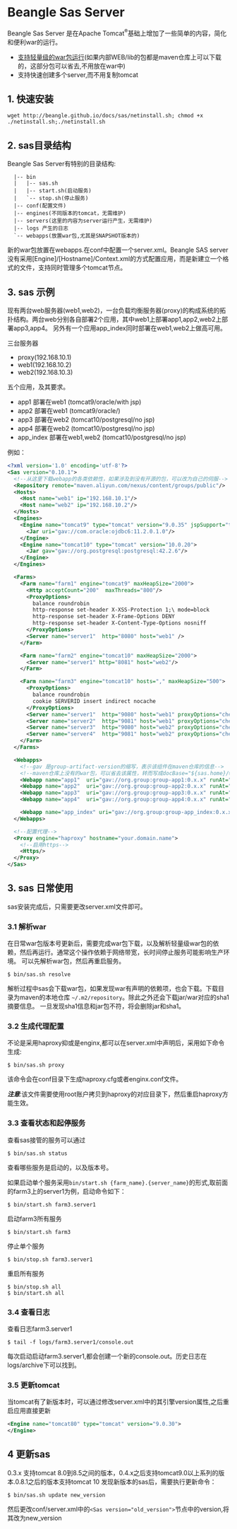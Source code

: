 # Beangle Sas Server
Beangle Sas Server 是在Apache Tomcat<sup>®</sup>基础上增加了一些简单的内容，简化和便利war的运行。

* [支持轻量级的war包运行](/docs/sas/lightwar.html)(如果内部WEB/lib的包都是maven仓库上可以下载的，这部分包可以省去,不用放在war中)
* 支持快速创建多个server,而不用复制tomcat

## 1. 快速安装

```shell
wget http://beangle.github.io/docs/sas/netinstall.sh; chmod +x ./netinstall.sh;./netinstall.sh
```

## 2. sas目录结构

Beangle Sas Server有特别的目录结构:
```
  |-- bin
  |   |-- sas.sh
  |   |-- start.sh(启动服务)
  |   `-- stop.sh(停止服务)
  |-- conf(配置文件)
  |-- engines(不同版本的tomcat，无需维护)
  |-- servers(这里的内容为server运行产生，无需维护)
  |-- logs 产生的日志
  `-- webapps(放置war包,尤其是SNAPSHOT版本的)
```

新的war包放置在webapps.在conf中配置一个server.xml。Beangle SAS server没有采用[Engine]/[Hostname]/Context.xml的方式配置应用，而是新建立一个格式的文件，支持同时管理多个tomcat节点。

## 3. sas 示例
现有两台web服务器(web1,web2)，一台负载均衡服务器(proxy)的构成系统的拓扑结构。两台web分别各自部署2个应用，其中web1上部署app1,app2,web2上部署app3,app4。
另外有一个应用app_index同时部署在web1,web2上做高可用。

三台服务器

* proxy(192.168.10.1)
* web1(192.168.10.2)
* web2(192.168.10.3)

五个应用，及其要求。

* app1 部署在web1 (tomcat9/oracle/with jsp)
* app2 部署在web1 (tomcat9/oracle/)
* app3 部署在web2 (tomcat10/postgresql/no jsp)
* app4 部署在web2 (tomcat10/postgresql/no jsp)
* app_index 部署在web1,web2 (tomcat10/postgresql/no jsp)

例如：

```xml
<?xml version='1.0' encoding='utf-8'?>
<Sas version="0.10.1">
  <!--从这里下载webapp的各类依赖性，如果涉及到没有开源的包，可以改为自己的伺服-->
  <Repository remote="maven.aliyun.com/nexus/content/groups/public"/>
  <Hosts>
    <Host name="web1" ip="192.168.10.1"/>
    <Host name="web2" ip="192.168.10.2"/>
  </Hosts>
  <Engines>
    <Engine name="tomcat9" type="tomcat" version="9.0.35" jspSupport="true">
      <Jar uri="gav://com.oracle:ojdbc6:11.2.0.1.0"/>
    </Engine>
    <Engine name="tomcat10" type="tomcat" version="10.0.20">
      <Jar gav="gav://org.postgresql:postgresql:42.2.6"/>
    </Engine>
  </Engines>

  <Farms>
    <Farm name="farm1" engine="tomcat9" maxHeapSize="2000">
      <Http acceptCount="200"  maxThreads="800"/>
      <ProxyOptions>
        balance roundrobin
        http-response set-header X-XSS-Protection 1;\ mode=block
        http-response set-header X-Frame-Options DENY
        http-response set-header X-Content-Type-Options nosniff
      </ProxyOptions>
      <Server name="server1"  http="8080" host="web1" />
    </Farm>

    <Farm name="farm2" engine="tomcat10" maxHeapSize="2000">
      <Server name="server1" http="8081" host="web2"/>
    </Farm>

    <Farm name="farm3" engine="tomcat10" hosts="," maxHeapSize="500">
      <ProxyOptions>
        balance roundrobin
        cookie SERVERID insert indirect nocache
      </ProxyOptions>
      <Server name="server1"  http="9080" host="web1" proxyOptions="check cookie s1"/>
      <Server name="server2"  http="9081" host="web1" proxyOptions="check cookie s2"/>
      <Server name="server3"  http="9080" host="web2" proxyOptions="check cookie s3"/>
      <Server name="server4"  http="9081" host="web2" proxyOptions="check cookie s4"/>
    </Farm>
  </Farms>

  <Webapps>
    <!--gav 是group-artifact-version的缩写，表示该组件在maven仓库的信息-->
    <!--maven仓库上没有的war包，可以省去该属性，转而写成docBase="${sas.home}/webapps/app1.war"-->
    <Webapp name="app1"  uri="gav://org.group:group-app1:0.x.x" runAt="group1" path="/app1" />
    <Webapp name="app2"  uri="gav://org.group:group-app2:0.x.x" runAt="group1" path="/app2"/>
    <Webapp name="app3"  uri="gav://org.group:group-app3:0.x.x" runAt="farm2" path="/app3"/>
    <Webapp name="app4"  uri="gav://org.group:group-app4:0.x.x" runAt="farm2" path="/app4"/>

    <Webapp name="app_index" uri="gav://org.group:group-app_index:0.x.x"/>
  </Webapps>

  <!--配置代理-->
  <Proxy engine="haproxy" hostname="your.domain.name">
    <!--启用https-->
    <Https/>
  </Proxy>
</Sas>
```

## 3. sas 日常使用

sas安装完成后，只需要更改server.xml文件即可。

### 3.1 解析war

在日常war包版本号更新后，需要完成war包下载，以及解析轻量级war包的依赖，然后再运行。通常这个操作依赖于网络带宽，长时间停止服务可能影响生产环境。
可以先解析war包，然后再重启服务。

```shell
$ bin/sas.sh resolve
```

解析过程中sas会下载war包，如果发现war有声明的依赖项，也会下载。下载目录为maven的本地仓库 `~/.m2/repository`。除此之外还会下载jar/war对应的sha1摘要信息。
一旦发现sha1信息和jar包不符，将会删除jar和sha1。

### 3.2 生成代理配置

不论是采用haproxy抑或是enginx,都可以在server.xml中声明后，采用如下命令生成:
```shell
$ bin/sas.sh proxy
```

该命令会在conf目录下生成haproxy.cfg或者enginx.conf文件。

***注意***:该文件需要使用root账户拷贝到haproxy的对应目录下，然后重启haproxy方能生效。

### 3.3 查看状态和起停服务

查看sas接管的服务可以通过

```shell
$ bin/sas.sh status
```

查看哪些服务是启动的，以及版本号。

如果启动单个服务采用`bin/start.sh {farm_name}.{server_name}`的形式,取前面的farm3上的server1为例，启动命令如下：
```shell
$ bin/start.sh farm3.server1
```

启动farm3所有服务
```shell
$ bin/start.sh farm3
```

停止单个服务
```shell
$ bin/stop.sh farm3.server1
```

重启所有服务
```shell
$ bin/stop.sh all
$ bin/start.sh all
```

### 3.4 查看日志

查看日志farm3.server1
```shell
$ tail -f logs/farm3.server1/console.out
```
每次启动启动farm3.server1,都会创建一个新的console.out。历史日志在logs/archive下可以找到。

### 3.5 更新tomcat

当tomcat有了新版本时，可以通过修改server.xml中的其引擎version属性,之后重启应用直接更新
```xml
<Engine name="tomcat80" type="tomcat" version="9.0.30">
</Engine>
```

## 4 更新sas

0.3.x 支持tomcat 8.0到8.5之间的版本，0.4.x之后支持tomcat9.0以上系列的版本.0.8.1之后的版本支持tomcat 10
发现新版本的sas后，需要执行更新命令：
```shell
$ bin/sas.sh update new_version
```
然后更改conf/server.xml中的`<Sas version="old_version">`节点中的version,将其改为new_version

